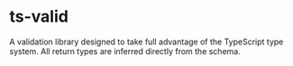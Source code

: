 # ts-valid

A validation library designed to take full advantage of the TypeScript type system. All return types are inferred directly from the schema.
